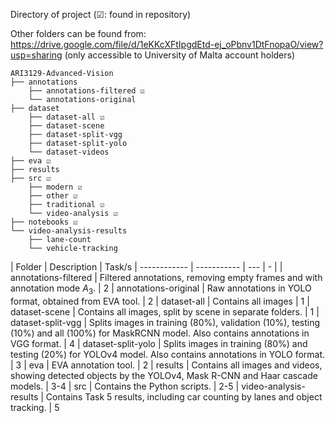 Directory of project (☑: found in repository)

Other folders can be found from: https://drive.google.com/file/d/1eKKcXFtIpgdEtd-ej_oPbnv1DtFnopaO/view?usp=sharing (only accessible to University of Malta account holders)

```
ARI3129-Advanced-Vision
├── annotations
    ├── annotations-filtered ☑ 
    └── annotations-original
├── dataset
    ├── dataset-all ☑ 
    ├── dataset-scene
    ├── dataset-split-vgg
    ├── dataset-split-yolo
    └── dataset-videos
├── eva ☑
├── results
├── src ☑ 
    ├── modern ☑ 
    ├── other ☑ 
    ├── traditional ☑ 
    └── video-analysis ☑ 
├── notebooks ☑ 
└── video-analysis-results
    ├── lane-count
    └── vehicle-tracking
```

| Folder      | Description | Task/s
| ------------ | ----------- | --- | - |
| annotations-filtered   | Filtered annotations, removing empty frames and with annotation mode $A_3$. | 2
| annotations-original   | Raw annotations in YOLO format, obtained from EVA tool. | 2
| dataset-all   | Contains all images    | 1
| dataset-scene   | Contains all images, split by scene in separate folders.        | 1
| dataset-split-vgg   | Splits images in training (80%), validation (10%), testing (10%) and all (100%) for MaskRCNN model. Also contains annotations in VGG format.    | 4
| dataset-split-yolo   | Splits images in training (80%) and testing (20%) for YOLOv4 model. Also contains annotations in YOLO format.  | 3
| eva  | EVA annotation tool.  | 2
| results   | Contains all images and videos, showing detected objects by the YOLOv4, Mask R-CNN and Haar cascade models.   | 3-4
| src  | Contains the Python scripts.   | 2-5
| video-analysis-results   | Contains Task 5 results, including car counting by lanes and object tracking.   | 5